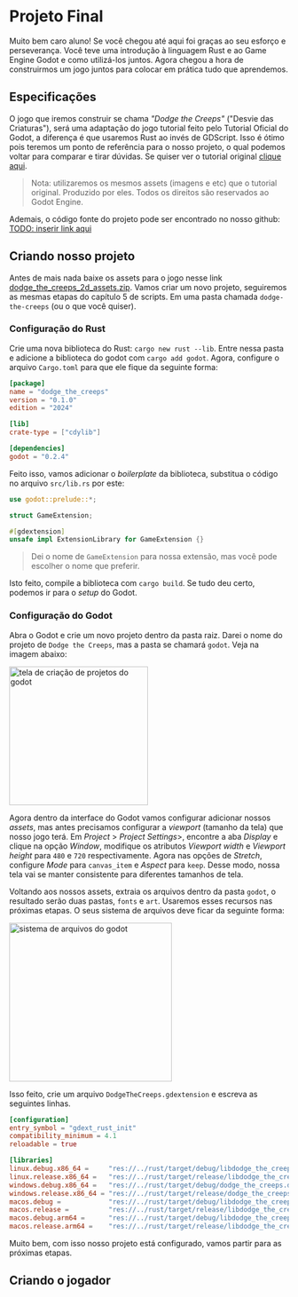 # Projeto Final

Muito bem caro aluno! Se você chegou até aqui foi graças ao seu esforço e perseverança. Você teve uma introdução à linguagem Rust e ao Game Engine Godot e como utilizá-los juntos. Agora chegou a hora de construirmos um jogo juntos para colocar em prática tudo que aprendemos.

## Especificações

O jogo que iremos construir se chama *"Dodge the Creeps"* ("Desvie das Criaturas"), será uma adaptação do jogo tutorial feito pelo Tutorial Oficial do Godot, a diferença é que usaremos Rust ao invés de GDScript. Isso é ótimo pois teremos um ponto de referência para o nosso projeto, o qual podemos voltar para comparar e tirar dúvidas. Se quiser ver o tutorial original [clique aqui](https://docs.godotengine.org/pt-br/4.x/getting_started/first_2d_game/).

> Nota: utilizaremos os mesmos assets (imagens e etc) que o tutorial original. Produzido por eles. Todos os direitos são reservados ao Godot Engine.

Ademais, o código fonte do projeto pode ser encontrado no nosso github: [TODO: inserir link aqui]()

## Criando nosso projeto

Antes de mais nada baixe os assets para o jogo nesse link
[dodge_the_creeps_2d_assets.zip](https://github.com/godotengine/godot-docs-project-starters/releases/download/latest-4.x/dodge_the_creeps_2d_assets.zip). Vamos criar um novo projeto, seguiremos as mesmas etapas do capítulo 5 de scripts. Em uma pasta chamada `dodge-the-creeps` (ou o que você quiser).

### Configuração do Rust
Crie uma nova biblioteca do Rust: `cargo new rust --lib`. Entre nessa pasta e adicione a biblioteca do godot com `cargo add godot`. Agora, configure o arquivo `Cargo.toml` para que ele fique da seguinte forma:
```toml
[package]
name = "dodge_the_creeps"
version = "0.1.0"
edition = "2024"

[lib]
crate-type = ["cdylib"]

[dependencies]
godot = "0.2.4"
```
Feito isso, vamos adicionar o _boilerplate_ da biblioteca, substitua o código no arquivo `src/lib.rs` por este:
```rust
use godot::prelude::*;

struct GameExtension;

#[gdextension]
unsafe impl ExtensionLibrary for GameExtension {}
```
> Dei o nome de `GameExtension` para nossa extensão, mas você pode escolher o nome que preferir.

Isto feito, compile a biblioteca com `cargo build`. Se tudo deu certo, podemos ir para o _setup_ do Godot.

### Configuração do Godot

Abra o Godot e crie um novo projeto dentro da pasta raiz. Darei o nome do projeto de `Dodge the Creeps`, mas a pasta se chamará `godot`. Veja na imagem abaixo:

<img width="250" height="250" alt="tela de criação de projetos do godot" src="https://github.com/user-attachments/assets/138a5d13-9038-4b51-9eed-4e22cbede11f" />

Agora dentro da interface do Godot vamos configurar adicionar nossos _assets_,  mas antes precisamos configurar a _viewport_ (tamanho da tela) que nosso jogo terá. Em _Project_ > _Project Settings_>, encontre a aba _Display_ e clique na opção _Window_, modifique os atributos _Viewport width_ e _Viewport height_ para `480` e `720` respectivamente. Agora nas opções de _Stretch_, configure _Mode_ para `canvas_item` e _Aspect_ para `keep`. Desse modo, nossa tela vai se manter consistente para diferentes tamanhos de tela.

Voltando aos nossos assets, extraia os arquivos dentro da pasta `godot`, o resultado serão duas pastas, `fonts` e `art`. Usaremos esses recursos nas próximas etapas. O seus sistema de arquivos deve ficar da seguinte forma:

<img width="293" height="286" alt="sistema de arquivos do godot" src="https://github.com/user-attachments/assets/24dd0219-35aa-44e7-a366-6ea8dfa55d6c" />

Isso feito, crie um arquivo `DodgeTheCreeps.gdextension` e escreva as seguintes linhas.
```toml
[configuration]
entry_symbol = "gdext_rust_init"
compatibility_minimum = 4.1
reloadable = true

[libraries]
linux.debug.x86_64 =     "res://../rust/target/debug/libdodge_the_creeps.so"
linux.release.x86_64 =   "res://../rust/target/release/libdodge_the_creeps.so"
windows.debug.x86_64 =   "res://../rust/target/debug/dodge_the_creeps.dll"
windows.release.x86_64 = "res://../rust/target/release/dodge_the_creeps.dll"
macos.debug =            "res://../rust/target/debug/libdodge_the_creeps.dylib"
macos.release =          "res://../rust/target/release/libdodge_the_creeps.dylib"
macos.debug.arm64 =      "res://../rust/target/debug/libdodge_the_creeps.dylib"
macos.release.arm64 =    "res://../rust/target/release/libdodge_the_creeps.dylib"
```

Muito bem, com isso nosso projeto está configurado, vamos partir para as próximas etapas.

## Criando o jogador
